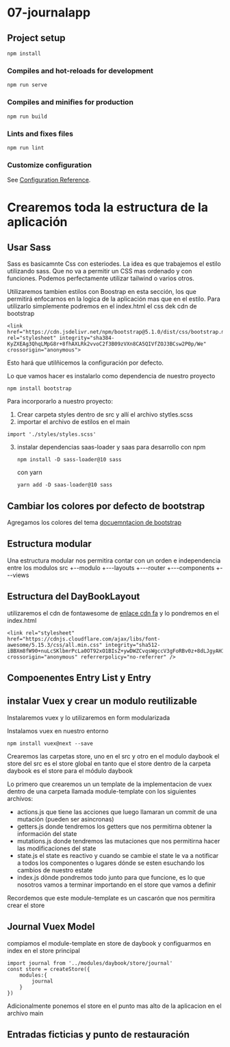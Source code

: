 # 07-journalapp

## Project setup
```
npm install
```

### Compiles and hot-reloads for development
```
npm run serve
```

### Compiles and minifies for production
```
npm run build
```

### Lints and fixes files
```
npm run lint
```

### Customize configuration
See [Configuration Reference](https://cli.vuejs.org/config/).

# Crearemos toda la estructura de la aplicación
## Usar Sass
Sass es basicamnte Css con esteriodes. La idea es que trabajemos el estilo utilizando sass. Que no va a permitir un CSS mas ordenado y con funciones.
Podemos perfectamente utilizar tailwind o varios otros.

Utilizaremos tambien estilos con Boostrap en esta sección, los que permitirá enfocarnos en la logica de la aplicación mas que en el estilo.
Para utilizarlo simplemente podremos en el index.html el css dek cdn de bootstrap
~~~
<link href="https://cdn.jsdelivr.net/npm/bootstrap@5.1.0/dist/css/bootstrap.min.css" rel="stylesheet" integrity="sha384-KyZXEAg3QhqLMpG8r+8fhAXLRk2vvoC2f3B09zVXn8CA5QIVfZOJ3BCsw2P0p/We" crossorigin="anonymous">
~~~
Esto hará que utilñicemos la configuración por defecto.

Lo que vamos hacer es instalarlo como dependencia de nuestro proyecto
~~~
npm install bootstrap
~~~

Para incorporarlo a nuestro proyecto:
1. Crear carpeta styles dentro de src y allí el archivo stytles.scss
2. importar el archivo de estilos en el main
~~~
import './styles/styles.scss'
~~~
3. instalar dependencias saas-loader y saas para desarrollo
   con npm
   ~~~
   npm install -D sass-loader@10 sass
   ~~~
   con yarn
   ~~~
   yarn add -D saas-loader@10 sass

## Cambiar los colores por defecto de bootstrap
Agregamos los colores del tema [docuemntacion de bootstrap](https://getbootstrap.com/docs/5.1/customize/color/)

## Estructura modular
Una estructura modular nos permitira contar con un orden e independencia entre los modulos
src
+--modulo
+---layouts
+---router
+---components
+---views

## Estructura del DayBookLayout
utilizaremos el cdn de fontawesome de [enlace cdn fa](https://cdnjs.com/libraries/font-awesome/5.15.3)
y lo pondremos en el index.html
~~~
<link rel="stylesheet" href="https://cdnjs.cloudflare.com/ajax/libs/font-awesome/5.15.3/css/all.min.css" integrity="sha512-iBBXm8fW90+nuLcSKlbmrPcLa0OT92xO1BIsZ+ywDWZCvqsWgccV3gFoRBv0z+8dLJgyAHIhR35VZc2oM/gI1w==" crossorigin="anonymous" referrerpolicy="no-referrer" />
~~~

## Compoenentes Entry List y Entry

## instalar Vuex y crear un modulo reutilizable

Instalaremos vuex y lo utilizaremos en form modularizada

Instalamos vuex en nuestro entorno

~~~
npm install vuex@next --save
~~~

Crearemos las carpetas store, uno en el src y otro en el modulo daybook
el store del src es el store global
en tanto que el store dentro de la carpeta daybook es el store para el módulo daybook

Lo primero que crearemos un un template de la implementacion de vuex dentro de una carpeta llamada module-template
con los siguientes archivos:
- actions.js que tiene las acciones que luego llamaran un commit de una mutación (pueden ser asincronas)
- getters.js donde tendremos los getters que nos permitirna obtener la información del state
- mutations.js donde tendremos las mutaciones que nos permitirna hacer las modificaciones del state
- state.js el state es reactivo y cuando se cambie el state le va a notificar a todos los componentes o lugares dónde se esten esuchando los cambios de nuestro estate
- index.js dònde pondremos todo junto para que funcione, es lo que nosotros vamos a terminar importando en el store que vamos a definir

Recordemos que este module-template es un cascarón que nos permitira crear el store

## Journal Vuex Model
compiamos el module-template en store de daybook
y configuarmos en index en el store principal
~~~
import journal from '../modules/daybook/store/journal'
const store = createStore({
    modules:{
        journal
    }
})
~~~

Adicionalmente ponemos el store en el punto mas alto de la aplicacion en el archivo main


## Entradas ficticias y punto de restauración
  
  
